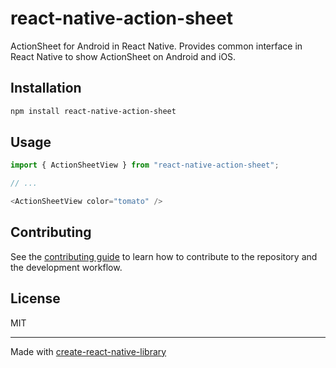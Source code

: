 # react-native-action-sheet

ActionSheet for Android in React Native. Provides common interface in React Native to show ActionSheet on Android and iOS.

## Installation

```sh
npm install react-native-action-sheet
```

## Usage


```js
import { ActionSheetView } from "react-native-action-sheet";

// ...

<ActionSheetView color="tomato" />
```


## Contributing

See the [contributing guide](CONTRIBUTING.md) to learn how to contribute to the repository and the development workflow.

## License

MIT

---

Made with [create-react-native-library](https://github.com/callstack/react-native-builder-bob)

